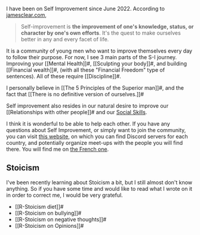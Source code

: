 I have been on Self Improvement since June 2022. According to [jamesclear.com](https://jamesclear.com/), 

> Self-improvement is **the improvement of one's knowledge, status, or character by one's own efforts**. It's the quest to make ourselves better in any and every facet of life.

It is a community of young men who want to improve themselves every day to follow their purpose. For now, I see 3 main parts of the S-I journey. Improving your [[Mental Health]]#, [[Sculpting your body]]#, and building [[Financial wealth]]#, (with all these "Financial Freedom" type of sentences). All of these require [[Discipline]]#. 

I personally believe in [[The 5 Principles of the Superior man]]#, and the fact that [[There is no definitive version of ourselves.]]#

Self improvement also resides in our natural desire to improve our [[Relationships with other people]]# and our [Social Skills](https://www.youtube.com/watch?v=zmbRtUNTn5M&t=2083s).

I think it is wonderful to be able to help each other. If you have any questions about Self Improvement, or simply want to join the community, you can visit [this website](https://adonis.house/), on which you can find Discord servers for each country, and potentially organize meet-ups with the people you will find there. You will find me on [the French one](https://discord.gg/csrfjguPKc).
## Stoicism
I've been recently learning about Stoicism a bit, but I still almost don't know anything. So if you have some time and would like to read what I wrote on it in order to correct me, I would be very grateful.
- [[R-Stoicism diet]]#
- [[R-Stoicism on bullying]]#
- [[R-Stoicism on negative thoughts]]#
- [[R-Stoicism on Opinions]]#